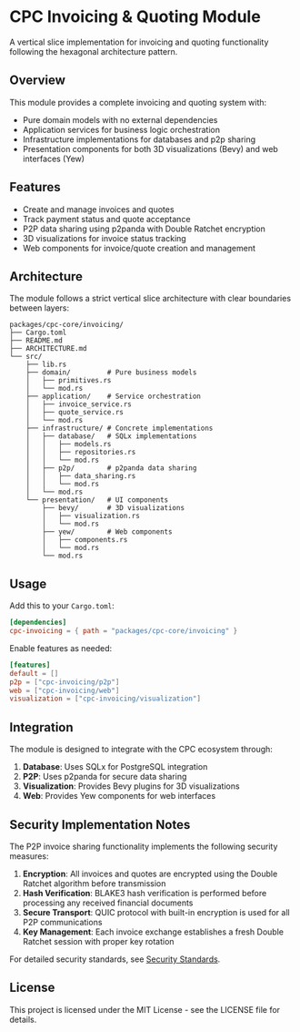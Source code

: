 # CPC Invoicing & Quoting Module

A vertical slice implementation for invoicing and quoting functionality following the hexagonal architecture pattern.

## Overview

This module provides a complete invoicing and quoting system with:
- Pure domain models with no external dependencies
- Application services for business logic orchestration
- Infrastructure implementations for databases and p2p sharing
- Presentation components for both 3D visualizations (Bevy) and web interfaces (Yew)

## Features

- Create and manage invoices and quotes
- Track payment status and quote acceptance
- P2P data sharing using p2panda with Double Ratchet encryption
- 3D visualizations for invoice status tracking
- Web components for invoice/quote creation and management

## Architecture

The module follows a strict vertical slice architecture with clear boundaries between layers:

```
packages/cpc-core/invoicing/
├── Cargo.toml
├── README.md
├── ARCHITECTURE.md
└── src/
    ├── lib.rs
    ├── domain/         # Pure business models
    │   ├── primitives.rs
    │   └── mod.rs
    ├── application/    # Service orchestration
    │   ├── invoice_service.rs
    │   ├── quote_service.rs
    │   └── mod.rs
    ├── infrastructure/ # Concrete implementations
    │   ├── database/   # SQLx implementations
    │   │   ├── models.rs
    │   │   ├── repositories.rs
    │   │   └── mod.rs
    │   ├── p2p/        # p2panda data sharing
    │   │   ├── data_sharing.rs
    │   │   └── mod.rs
    │   └── mod.rs
    └── presentation/   # UI components
        ├── bevy/       # 3D visualizations
        │   ├── visualization.rs
        │   └── mod.rs
        ├── yew/        # Web components
        │   ├── components.rs
        │   └── mod.rs
        └── mod.rs
```

## Usage

Add this to your `Cargo.toml`:

```toml
[dependencies]
cpc-invoicing = { path = "packages/cpc-core/invoicing" }
```

Enable features as needed:

```toml
[features]
default = []
p2p = ["cpc-invoicing/p2p"]
web = ["cpc-invoicing/web"]
visualization = ["cpc-invoicing/visualization"]
```

## Integration

The module is designed to integrate with the CPC ecosystem through:

1. **Database**: Uses SQLx for PostgreSQL integration
2. **P2P**: Uses p2panda for secure data sharing
3. **Visualization**: Provides Bevy plugins for 3D visualizations
4. **Web**: Provides Yew components for web interfaces

## Security Implementation Notes

The P2P invoice sharing functionality implements the following security measures:

1. **Encryption**: All invoices and quotes are encrypted using the Double Ratchet algorithm before transmission
2. **Hash Verification**: BLAKE3 hash verification is performed before processing any received financial documents
3. **Secure Transport**: QUIC protocol with built-in encryption is used for all P2P communications
4. **Key Management**: Each invoice exchange establishes a fresh Double Ratchet session with proper key rotation

For detailed security standards, see [Security Standards](../../../docs/tech_standards/security_standards.md).

## License

This project is licensed under the MIT License - see the LICENSE file for details.